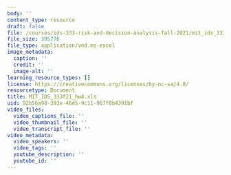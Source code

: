 ```yaml
---
body: ''
content_type: resource
draft: false
file: /courses/ids-333-risk-and-decision-analysis-fall-2021/mit_ids_333f21_hw4.xls
file_size: 395776
file_type: application/vnd.ms-excel
image_metadata:
  caption: ''
  credit: ''
  image-alt: ''
learning_resource_types: []
license: https://creativecommons.org/licenses/by-nc-sa/4.0/
resourcetype: Document
title: MIT_IDS_333f21_hw4.xls
uid: 92b56a98-393e-46d5-9c11-967f0b4391bf
video_files:
  video_captions_file: ''
  video_thumbnail_file: ''
  video_transcript_file: ''
video_metadata:
  video_speakers: ''
  video_tags: ''
  youtube_description: ''
  youtube_id: ''
---
```

